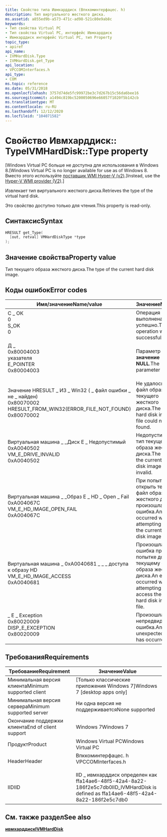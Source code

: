 ```yaml
---
title: Свойство типа Ивмхарддиск (Впккоминтерфацес. h)
description: Тип виртуального жесткого диска.
ms.assetid: a855ed9b-a573-471c-ad98-521c80e9ab8c
keywords:
- Тип свойства Virtual PC
- Тип свойства Virtual PC, интерфейс Ивмхарддиск
- Ивмхарддиск интерфейс Virtual PC, тип Property
topic_type:
- apiref
api_name:
- IVMHardDisk.Type
- IVMHardDisk.get_Type
api_location:
- VPCCOMInterfaces.h
api_type:
- COM
ms.topic: reference
ms.date: 05/31/2018
ms.openlocfilehash: 3757d74de5fc99972be3c7d267b15c56da6bee16
ms.sourcegitcommit: a1494c819bc5200050696e66057f1020f5b142cb
ms.translationtype: MT
ms.contentlocale: ru-RU
ms.lasthandoff: 12/12/2020
ms.locfileid: "104071582"
---
```

# <a name="ivmharddisktype-property"></a><span data-ttu-id="70efc-106">Свойство Ивмхарддиск:: Type</span><span class="sxs-lookup"><span data-stu-id="70efc-106">IVMHardDisk::Type property</span></span>

<span data-ttu-id="70efc-107">\[Windows Virtual PC больше не доступна для использования в Windows 8.</span><span class="sxs-lookup"><span data-stu-id="70efc-107">\[Windows Virtual PC is no longer available for use as of Windows 8.</span></span> <span data-ttu-id="70efc-108">Вместо этого используйте [поставщик WMI Hyper-V (v2)](/windows/desktop/HyperV_v2/windows-virtualization-portal).\]</span><span class="sxs-lookup"><span data-stu-id="70efc-108">Instead, use the [Hyper-V WMI provider (V2)](/windows/desktop/HyperV_v2/windows-virtualization-portal).\]</span></span>

<span data-ttu-id="70efc-109">Извлекает тип виртуального жесткого диска.</span><span class="sxs-lookup"><span data-stu-id="70efc-109">Retrieves the type of the virtual hard disk.</span></span>

<span data-ttu-id="70efc-110">Это свойство доступно только для чтения.</span><span class="sxs-lookup"><span data-stu-id="70efc-110">This property is read-only.</span></span>

## <a name="syntax"></a><span data-ttu-id="70efc-111">Синтаксис</span><span class="sxs-lookup"><span data-stu-id="70efc-111">Syntax</span></span>


```C++
HRESULT get_Type(
  [out, retval] VMHardDiskType *type
);
```



## <a name="property-value"></a><span data-ttu-id="70efc-112">Значение свойства</span><span class="sxs-lookup"><span data-stu-id="70efc-112">Property value</span></span>

<span data-ttu-id="70efc-113">Тип текущего образа жесткого диска.</span><span class="sxs-lookup"><span data-stu-id="70efc-113">The type of the current hard disk image.</span></span>

## <a name="error-codes"></a><span data-ttu-id="70efc-114">Коды ошибок</span><span class="sxs-lookup"><span data-stu-id="70efc-114">Error codes</span></span>



| <span data-ttu-id="70efc-115">Имя/значение</span><span class="sxs-lookup"><span data-stu-id="70efc-115">Name/value</span></span>                                                                                                                                                                               | <span data-ttu-id="70efc-116">Значение</span><span class="sxs-lookup"><span data-stu-id="70efc-116">Meaning</span></span>                                                                                   |
|------------------------------------------------------------------------------------------------------------------------------------------------------------------------------------------|-------------------------------------------------------------------------------------------|
| <dl> <span data-ttu-id="70efc-117"><dt>С \_ ОК</dt> <dt>0</dt></span><span class="sxs-lookup"><span data-stu-id="70efc-117"><dt>S\_OK</dt> <dt>0</dt></span></span> </dl>                                                  | <span data-ttu-id="70efc-118">Операция выполнена успешно.</span><span class="sxs-lookup"><span data-stu-id="70efc-118">The operation was successful.</span></span><br/>                                                  |
| <dl> <span data-ttu-id="70efc-119"><dt>Д \_ </dt> <dt>0x80004003</dt> указателя</span><span class="sxs-lookup"><span data-stu-id="70efc-119"><dt>E\_POINTER</dt> <dt>0x80004003</dt></span></span> </dl>                                    | <span data-ttu-id="70efc-120">Параметр имеет **значение NULL**.</span><span class="sxs-lookup"><span data-stu-id="70efc-120">The parameter is **NULL**.</span></span><br/>                                                     |
| <dl> <span data-ttu-id="70efc-121"><dt>Значение HRESULT \_ ИЗ \_ Win32 ( \_ файл ошибки \_ не \_ найден)</dt> <dt>0x80070002</dt></span><span class="sxs-lookup"><span data-stu-id="70efc-121"><dt>HRESULT\_FROM\_WIN32(ERROR\_FILE\_NOT\_FOUND)</dt> <dt>0x80070002</dt></span></span> </dl> | <span data-ttu-id="70efc-122">Не удалось найти файл образа текущего жесткого диска.</span><span class="sxs-lookup"><span data-stu-id="70efc-122">The current hard disk image file could not be found.</span></span><br/>                           |
| <dl> <span data-ttu-id="70efc-123"><dt>Виртуальная машина \_ \_Диск E \_ Недопустимый</dt> <dt>0xA0040502</dt></span><span class="sxs-lookup"><span data-stu-id="70efc-123"><dt>VM\_E\_DRIVE\_INVALID</dt> <dt>0xA0040502</dt></span></span> </dl>                         | <span data-ttu-id="70efc-124">Недопустимый тип текущего образа жесткого диска.</span><span class="sxs-lookup"><span data-stu-id="70efc-124">The type of the current hard disk image is invalid.</span></span><br/>                            |
| <dl> <span data-ttu-id="70efc-125"><dt>Виртуальная машина \_ \_Образ E \_ HD \_ Open \_ Fail</dt> <dt>0xA004067C</dt></span><span class="sxs-lookup"><span data-stu-id="70efc-125"><dt>VM\_E\_HD\_IMAGE\_OPEN\_FAIL</dt> <dt>0xA004067C</dt></span></span> </dl>                  | <span data-ttu-id="70efc-126">При попытке открыть текущий файл образа жесткого диска произошла ошибка.</span><span class="sxs-lookup"><span data-stu-id="70efc-126">An error occurred while attempting to open the current hard disk image file.</span></span><br/>   |
| <dl> <span data-ttu-id="70efc-127"><dt>Виртуальная машина \_ 0xA0040681 \_ \_ \_ доступа к образу HD</dt> <dt></dt></span><span class="sxs-lookup"><span data-stu-id="70efc-127"><dt>VM\_E\_HD\_IMAGE\_ACCESS</dt> <dt>0xA0040681</dt></span></span> </dl>                      | <span data-ttu-id="70efc-128">Произошла ошибка при попытке доступа к текущему файлу образа жесткого диска.</span><span class="sxs-lookup"><span data-stu-id="70efc-128">An error occurred while attempting to access the current hard disk image file.</span></span><br/> |
| <dl> <span data-ttu-id="70efc-129"><dt> \_ E \_ Exception</dt> <dt>0x80020009</dt></span><span class="sxs-lookup"><span data-stu-id="70efc-129"><dt>DISP\_E\_EXCEPTION</dt> <dt>0x80020009</dt></span></span> </dl>                            | <span data-ttu-id="70efc-130">Произошла непредвиденная ошибка.</span><span class="sxs-lookup"><span data-stu-id="70efc-130">An unexpected error has occurred.</span></span><br/>                                              |



## <a name="requirements"></a><span data-ttu-id="70efc-131">Требования</span><span class="sxs-lookup"><span data-stu-id="70efc-131">Requirements</span></span>



| <span data-ttu-id="70efc-132">Требование</span><span class="sxs-lookup"><span data-stu-id="70efc-132">Requirement</span></span> | <span data-ttu-id="70efc-133">Значение</span><span class="sxs-lookup"><span data-stu-id="70efc-133">Value</span></span> |
|-------------------------------------|-----------------------------------------------------------------------------------------------|
| <span data-ttu-id="70efc-134">Минимальная версия клиента</span><span class="sxs-lookup"><span data-stu-id="70efc-134">Minimum supported client</span></span><br/> | <span data-ttu-id="70efc-135">\[Только классические приложения Windows 7\]</span><span class="sxs-lookup"><span data-stu-id="70efc-135">Windows 7 \[desktop apps only\]</span></span><br/>                                                    |
| <span data-ttu-id="70efc-136">Минимальная версия сервера</span><span class="sxs-lookup"><span data-stu-id="70efc-136">Minimum supported server</span></span><br/> | <span data-ttu-id="70efc-137">Ни одна версия не поддерживается</span><span class="sxs-lookup"><span data-stu-id="70efc-137">None supported</span></span><br/>                                                                     |
| <span data-ttu-id="70efc-138">Окончание поддержки клиента</span><span class="sxs-lookup"><span data-stu-id="70efc-138">End of client support</span></span><br/>    | <span data-ttu-id="70efc-139">Windows 7</span><span class="sxs-lookup"><span data-stu-id="70efc-139">Windows 7</span></span><br/>                                                                          |
| <span data-ttu-id="70efc-140">Продукт</span><span class="sxs-lookup"><span data-stu-id="70efc-140">Product</span></span><br/>                  | <span data-ttu-id="70efc-141">Windows Virtual PC</span><span class="sxs-lookup"><span data-stu-id="70efc-141">Windows Virtual PC</span></span><br/>                                                                 |
| <span data-ttu-id="70efc-142">Header</span><span class="sxs-lookup"><span data-stu-id="70efc-142">Header</span></span><br/>                   | <dl> <span data-ttu-id="70efc-143"><dt>Впккоминтерфацес. h</dt></span><span class="sxs-lookup"><span data-stu-id="70efc-143"><dt>VPCCOMInterfaces.h</dt></span></span> </dl> |
| <span data-ttu-id="70efc-144">IID</span><span class="sxs-lookup"><span data-stu-id="70efc-144">IID</span></span><br/>                      | <span data-ttu-id="70efc-145">IID \_ ивмхарддиск определен как ffa14ae6-48f5-42a4-8a22-186f2e5c7db0</span><span class="sxs-lookup"><span data-stu-id="70efc-145">IID\_IVMHardDisk is defined as ffa14ae6-48f5-42a4-8a22-186f2e5c7db0</span></span><br/>                |



## <a name="see-also"></a><span data-ttu-id="70efc-146">См. также раздел</span><span class="sxs-lookup"><span data-stu-id="70efc-146">See also</span></span>

<dl> <dt>

[<span data-ttu-id="70efc-147">**ивмхарддиск**</span><span class="sxs-lookup"><span data-stu-id="70efc-147">**IVMHardDisk**</span></span>](ivmharddisk.md)
</dt> </dl>

 


